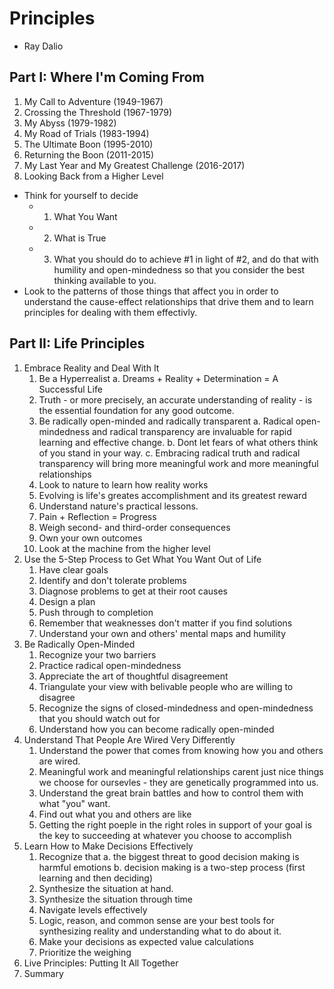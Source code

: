 # Principles
- Ray Dalio
## Part I: Where I'm Coming From
1. My Call to Adventure (1949-1967)
2. Crossing the Threshold (1967-1979)
3. My Abyss (1979-1982)
4. My Road of Trials (1983-1994)
5. The Ultimate Boon (1995-2010)
6. Returning the Boon (2011-2015)
7. My Last Year and My Greatest Challenge (2016-2017)
8. Looking Back from a Higher Level

* Think for yourself to decide
	* 1. What You Want
	* 2. What is True
	* 3. What you should do to achieve #1 in light of #2, and do that with humility and open-mindedness so that you consider the best thinking available to you.
* Look to the patterns of those things that affect you in order to understand the cause-effect relationships that drive them and to learn principles for dealing with them effectivly.

## Part II: Life Principles
1. Embrace Reality and Deal With It
	1. Be a Hyperrealist
		a. Dreams + Reality + Determination = A Successful Life
	2. Truth - or more precisely, an accurate understanding of reality - is the essential foundation for any good outcome.
	3.  Be radically open-minded and radically transparent
		a. Radical open-mindedness and radical transparency are invaluable for rapid learning and effective change.
		b. Dont let fears of what others think of you stand in your way.
		c. Embracing radical truth and radical transparency will bring more meaningful work and more meaningful relationships
	4. Look to nature to learn how reality works
	5. Evolving is life's greates accomplishment and its greatest reward
	6. Understand nature's practical lessons.
	7. Pain + Reflection = Progress
	8. Weigh second- and third-order consequences
	9. Own your own outcomes
	10. Look at the machine from the higher level 
2. Use the 5-Step Process to Get What You Want Out of Life
	1. Have clear goals
	2. Identify and don't tolerate problems
	3. Diagnose problems to get at their root causes
	4. Design a plan
	5. Push through to completion
	6. Remember that weaknesses don't matter if you find solutions
	7. Understand your own and others' mental maps and humility
3. Be Radically Open-Minded
	1. Recognize your two barriers
	2. Practice radical open-mindedness
	3. Appreciate the art of thoughtful disagreement
	4. Triangulate your view with belivable people who are willing to disagree
	5. Recognize the signs of closed-mindedness and open-mindedness that you should watch out for
	6. Understand how you can become radically open-minded
4. Understand That People Are Wired Very Differently
	1. Understand the power that comes from knowing how you and others are wired.
	2. Meaningful work and meaningful relationships carent just nice things we choose for oursevles - they are genetically programmed into us.
	3. Understand the great brain battles and how to control them with what "you" want.
	4. Find out what you and others are like
	5. Getting the right poeple in the right roles in support of your goal is the key to succeeding at whatever you choose to accomplish
5. Learn How to Make Decisions Effectively
	1. Recognize that
		a. the biggest threat to good decision making is harmful emotions
		b. decision making is a two-step process (first learning and then deciding)
	2. Synthesize the situation at hand.
	3. Synthesize the situation through time
	4. Navigate levels effectively
	5. Logic, reason, and common sense are your best tools for synthesizing reality and understanding what to do about it.
	6. Make your decisions as expected value calculations
	7. Prioritize the weighing  
6. Live Principles: Putting It All Together
7. Summary
<!--stackedit_data:
eyJoaXN0b3J5IjpbLTE5NTQyOTEyNTUsNzIyMDIwNzg0XX0=
-->